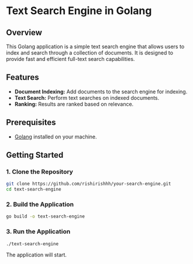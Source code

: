 # Text Search Engine in Golang

## Overview

This Golang application is a simple text search engine that allows users to index and search through a collection of documents. It is designed to provide fast and efficient full-text search capabilities.

## Features

- **Document Indexing:** Add documents to the search engine for indexing.
- **Text Search:** Perform text searches on indexed documents.
- **Ranking:** Results are ranked based on relevance.

## Prerequisites

- [Golang](https://golang.org/) installed on your machine.

## Getting Started

### 1. Clone the Repository

```bash
git clone https://github.com/rishirishhh/your-search-engine.git
cd text-search-engine
```

### 2. Build the Application

```bash
go build -o text-search-engine
```

### 3. Run the Application

```bash
./text-search-engine
```

The application will start.


